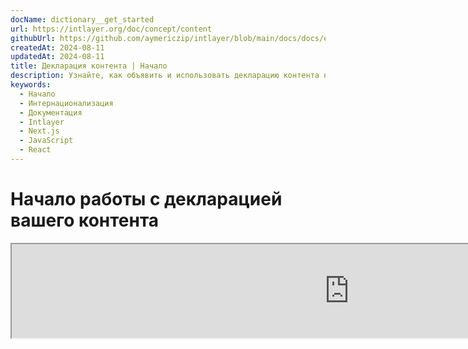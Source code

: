 ```yaml
---
docName: dictionary__get_started
url: https://intlayer.org/doc/concept/content
githubUrl: https://github.com/aymericzip/intlayer/blob/main/docs/docs/en/dictionary/get_started.md
createdAt: 2024-08-11
updatedAt: 2024-08-11
title: Декларация контента | Начало
description: Узнайте, как объявить и использовать декларацию контента на своем многоязычном сайте. Следуйте шагам в этой онлайн-документации, чтобы настроить ваш проект за несколько минут.
keywords:
  - Начало
  - Интернационализация
  - Документация
  - Intlayer
  - Next.js
  - JavaScript
  - React
---
```


# Начало работы с декларацией вашего контента

<iframe title="i18n, Markdown, JSON… one single solution to manage it all | Intlayer" class="m-auto aspect-[16/9] w-full overflow-hidden rounded-lg border-0" allow="autoplay; gyroscope;" loading="lazy" width="1080" height="auto" src="https://www.youtube.com/embed/1VHgSY_j9_I?autoplay=0&amp;origin=http://intlayer.org&amp;controls=0&amp;rel=1"/>

## Расширения файлов

По умолчанию Intlayer отслеживает все файлы с следующими расширениями для деклараций контента:

- `.content.json`
- `.content.ts`
- `.content.tsx`
- `.content.js`
- `.content.jsx`
- `.content.mjs`
- `.content.mjx`
- `.content.cjs`
- `.content.cjx`

Приложение будет искать файлы, соответствующие шаблону `./src/**/*.content.{json,ts,tsx,js,jsx,mjs,mjx,cjs,cjx}` по умолчанию.

Эти стандартные расширения подходят для большинства приложений. Однако, если у вас есть специфические требования, обратитесь к [руководству по настройке расширений контента](https://github.com/aymericzip/intlayer/blob/main/docs/docs/ru/configuration.md#content-configuration) для инструкций по их управлению.

Для полного списка опций конфигурации посетите документацию по конфигурации.

## Объявление вашего контента

Создавайте и управляйте вашими словарями:

```tsx fileName="src/example.content.tsx" contentDeclarationFormat="typescript"
import { t, enu, cond, nest, md, type Dictionary } from "intlayer";

interface Content {
  imbricatedContent: {
    imbricatedContent2: {
      stringContent: string;
      numberContent: number;
      booleanContent: boolean;
      javaScriptContent: string;
    };
  };
  multilingualContent: string;
  quantityContent: string;
  conditionalContent: string;
  externalContent: string;
  insertionContent: string;
  fileContent: string;
  nestedContent: any;
  markdownContent: any;
  jsxContent: any;
}

export default {
  key: "page",
  content: {
    imbricatedContent: {
      imbricatedContent2: {
        stringContent: "Привет, мир",
        numberContent: 123,
        booleanContent: true,
        javaScriptContent: `${process.env.NODE_ENV}`,
      },
    },
    multilingualContent: t({
      en: "English content",
      "en-GB": "English content (UK)",
      fr: "French content",
      es: "Spanish content",
      ru: "Русский контент",
    }),
    quantityContent: enu({
      "<-1": "Меньше минус одной машины",
      "-1": "Минус одна машина",
      "0": "Нет машин",
      "1": "Одна машина",
      ">5": "Несколько машин",
      ">19": "Много машин",
    }),
    conditionalContent: cond({
      true: "Валидация включена",
      false: "Валидация отключена",
    }),
    nestedContent: nest(
      "navbar", // Ключ словаря для вложения
      "login.button" // [Необязательно] Путь к контенту для вложения
    ),
    externalContent: fetch("https://example.com").then((res) => res.json())
    markdownContent: md("# Пример Markdown"),

    /*
     * Доступно только с использованием `react-intlayer` или `next-intlayer`
     */
    jsxContent: <h1>Мой заголовок</h1>,
  },
} satisfies Dictionary<Content>; // [необязательно] Dictionary является обобщением и позволяет усилить форматирование вашего словаря
```

```javascript fileName="src/example.content.mjx" contentDeclarationFormat="esm"
import { t, enu, cond, nest, md } from "intlayer";

/** @type {import('intlayer').Dictionary} */
export default {
  key: "page",
  content: {
    imbricatedContent: {
      imbricatedContent2: {
        stringContent: "Привет, мир",
        numberContent: 123,
        booleanContent: true,
        javaScriptContent: `${process.env.NODE_ENV}`,
      },
      imbricatedArray: [1, 2, 3],
    },
    multilingualContent: t({
      en: "English content",
      "en-GB": "English content (UK)",
      fr: "French content",
      es: "Spanish content",
      ru: "Русский контент",
    }),
    quantityContent: enu({
      "<-1": "Меньше минус одной машины",
      "-1": "Минус одна машина",
      "0": "Нет машин",
      "1": "Одна машина",
      ">5": "Несколько машин",
      ">19": "Много машин",
    }),
    conditionalContent: cond({
      true: "Валидация включена",
      false: "Валидация отключена",
    }),
    nestedContent: nest(
      "navbar", // Ключ словаря для вложения
      "login.button" // [Необязательно] Путь к контенту для вложения
    ),
    markdownContent: md("# Пример Markdown"),
    externalContent: fetch("https://example.com").then((res) => res.json())

    // Доступно только с использованием `react-intlayer` или `next-intlayer`
    jsxContent: <h1>Мой заголовок</h1>,
  },
};
```

```javascript fileName="src/example.content.cjx" contentDeclarationFormat="commonjs"
const { t, enu, cond, nest, md } = require("intlayer");

/** @type {import('intlayer').Dictionary} */
module.exports = {
  key: "page",
  content: {
    imbricatedContent: {
      imbricatedContent2: {
        stringContent: "Привет, мир",
        numberContent: 123,
        booleanContent: true,
        javaScriptContent: `${process.env.NODE_ENV}`,
      },
      imbricatedArray: [1, 2, 3],
    },
    multilingualContent: t({
      en: "English content",
      "en-GB": "English content (UK)",
      fr: "French content",
      es: "Spanish content",
      ru: "Русский контент",
    }),
    quantityContent: enu({
      "<-1": "Меньше минус одной машины",
      "-1": "Минус одна машина",
      "0": "Нет машин",
      "1": "Одна машина",
      ">5": "Несколько машин",
      ">19": "Много машин",
    }),
    conditionalContent: cond({
      true: "Валидация включена",
      false: "Валидация отключена",
    }),
    nestedContent: nest(
      "navbar", // Ключ словаря для вложения
      "login.button" // [Необязательно] Путь к контенту для вложения
    ),
    markdownContent: md("# Пример Markdown"),
    externalContent: fetch("https://example.com").then((res) => res.json())

    // Доступно только с использованием `react-intlayer` или `next-intlayer`
    jsxContent: <h1>Мой заголовок</h1>,
  },
};
```

```json5 fileName="src/example.content.json"  contentDeclarationFormat="json"
{
  "$schema": "https://intlayer.org/schema.json",
  "key": "page",
  "content": {
    "imbricatedContent": {
      "imbricatedContent2": {
        "stringContent": "Привет, мир",
        "numberContent": 123,
        "booleanContent": true,
      },
      "imbricatedArray": [1, 2, 3],
    },
    "multilingualContent": {
      "nodeType": "translation",
      "translation": {
        "en": "English content",
        "en-GB": "English content (UK)",
        "fr": "French content",
        "es": "Spanish content",
        "ru": "Русский контент",
      },
    },
    "quantityContent": {
      "nodeType": "enumeration",
      "enumeration": {
        "0": "Нет машин",
        "1": "Одна машина",
        "<-1": "Меньше минус одной машины",
        "-1": "Минус одна машина",
        ">5": "Несколько машин",
        ">19": "Много машин",
      },
    },
    "conditionalContent": {
      "nodeType": "condition",
      "condition": {
        "true": "Валидация включена",
        "false": "Валидация отключена",
      },
    },
    "nestedContent": {
      "nodeType": "nested",
      "nested": { "dictionaryKey": "app" },
    },
    "markdownContent": {
      "nodeType": "markdown",
      "markdown": "# Пример Markdown",
    },
    "jsxContent": {
      "type": "h1",
      "key": null,
      "ref": null,
      "props": {
        "children": ["Мой заголовок"],
      },
    },
  },
}
```

## Вложение функций

Вы можете без проблем вкладывать функции в другие.

Пример:

```javascript fileName="src/example.content.tsx" contentDeclarationFormat="typescript"
import { t, enu, cond, nest, md, type Dictionary } from "intlayer";

const getName = async () => "Иван Иванов";

export default {
  key: "page",
  content: {
    // `getIntlayer('page','ru').hiMessage` возвращает `['Привет', ' ', 'Иван Иванов']`
    hiMessage: [
      t({
        en: "Hi",
        fr: "Salut",
        es: "Hola",
        ru: "Привет",
      }),
      " ",
      getName(),
    ],
    // Составной контент, включающий условие, перечисление и многоязычный контент
    // `getIntlayer('page','ru').advancedContent(true)(10) возвращает 'Найдено несколько элементов'`
    advancedContent: cond({
      true: enu({
        "0": t({
          en: "No items found",
          fr: "Aucun article trouvé",
          es: "No se encontraron artículos",
          ru: "Элементы не найдены",
        }),
        "1": t({
          en: "One item found",
          fr: "Un article trouvé",
          es: "Se encontró un artículo",
          ru: "Найден один элемент",
        }),
        ">1": t({
          en: "Multiple items found",
          fr: "Plusieurs articles trouvés",
          es: "Se encontraron múltiples artículos",
          ru: "Найдено несколько элементов",
        }),
      }),
      false: t({
        en: "No valid data available",
        fr: "Aucune donnée valide disponible",
        es: "No hay datos válidos disponibles",
        ru: "Нет доступных данных",
      }),
    }),
  },
} satisfies Dictionary;
```
